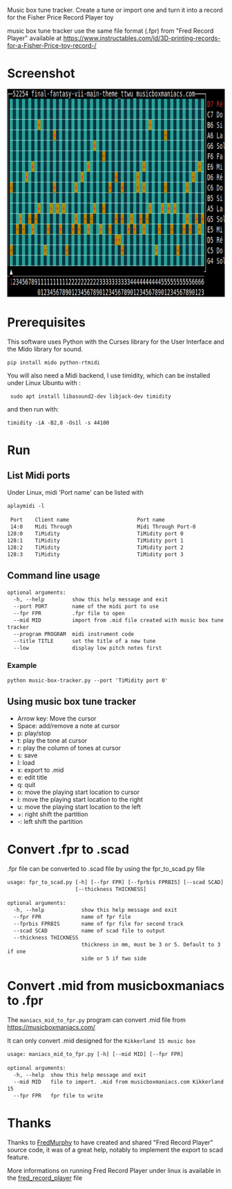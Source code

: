 Music box tune tracker. Create a tune or import one and turn it into a record for the Fisher Price Record Player toy

music box tune tracker use the same file format (.fpr) from "Fred Record Player" available at https://www.instructables.com/id/3D-printing-records-for-a-Fisher-Price-toy-record-/

# Screenshot

<img src="https://github.com/odrevet/music-box-tune-tracker/blob/master/screenshot/screenshot.png" width="6400" height="480" />

# Prerequisites

This software uses Python with the Curses library for the User Interface and the Mido library for sound.

```
pip install mido python-rtmidi
```

You will also need a Midi backend, I use timidity, which can be installed under Linux Ubuntu with :

```
 sudo apt install libasound2-dev libjack-dev timidity
```

and then run with:

```
timidity -iA -B2,8 -Os1l -s 44100
```

# Run

## List Midi ports

Under Linux, midi 'Port name' can be listed with

```
aplaymidi -l

 Port    Client name                      Port name
 14:0    Midi Through                     Midi Through Port-0
128:0    TiMidity                         TiMidity port 0
128:1    TiMidity                         TiMidity port 1
128:2    TiMidity                         TiMidity port 2
128:3    TiMidity                         TiMidity port 3
```

## Command line usage

```
optional arguments:
  -h, --help         show this help message and exit
  --port PORT        name of the midi port to use
  --fpr FPR          .fpr file to open
  --mid MID          import from .mid file created with music box tune tracker
  --program PROGRAM  midi instrument code
  --title TITLE      set the title of a new tune
  --low              display low pitch notes first

```

### Example

```
python music-box-tracker.py --port 'TiMidity port 0'
```

## Using music box tune tracker

* Arrow key: Move the cursor
* Space: add/remove a note at cursor
* p: play/stop
* t: play the tone at cursor
* r: play the column of tones at cursor
* s: save
* l: load
* x: export to .mid
* e: edit title
* q: quit
* o: move the playing start location to cursor
* i: move the playing start location to the right
* u: move the playing start location to the left
* +: right shift the partition
* -: left shift the partition

# Convert .fpr to .scad

.fpr file can be converted to .scad file by using the fpr_to_scad.py file


```
usage: fpr_to_scad.py [-h] [--fpr FPR] [--fprbis FPRBIS] [--scad SCAD]
                      [--thickness THICKNESS]

optional arguments:
  -h, --help            show this help message and exit
  --fpr FPR             name of fpr file
  --fprbis FPRBIS       name of fpr file for second track
  --scad SCAD           name of scad file to output
  --thickness THICKNESS
                        thickness in mm, must be 3 or 5. Default to 3 if one
                        side or 5 if two side
```

# Convert .mid from musicboxmaniacs to .fpr

The `maniacs_mid_to_fpr.py` program can convert .mid file from https://musicboxmaniacs.com/

It can only convert .mid designed for the `Kikkerland 15 music box`

```
usage: maniacs_mid_to_fpr.py [-h] [--mid MID] [--fpr FPR]

optional arguments:
  -h, --help  show this help message and exit
  --mid MID   file to import. .mid from musicboxmaniacs.com Kikkerland 15
  --fpr FPR   fpr file to write
```

# Thanks

Thanks to [FredMurphy](https://github.com/FredMurphy) to have created and shared "Fred Record Player" source code, it was of a great help, notably to implement the export to scad feature.

More informations on running Fred Record Player under linux is available in the [fred_record_player](fred_record_player.md) file
